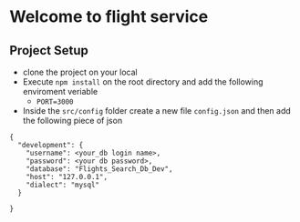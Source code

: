 # Welcome to flight service

## Project Setup
- clone the project on your local
- Execute `npm install` on the root directory and add the following enviroment veriable
    - `PORT=3000`
- Inside the `src/config` folder create a new file `config.json` and then add the following piece of json

```
{
  "development": {
    "username": <your_db login name>,
    "password": <your db password>,
    "database": "Flights_Search_Db_Dev",
    "host": "127.0.0.1",
    "dialect": "mysql"
  }

}


```